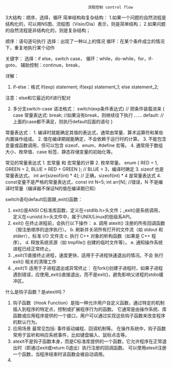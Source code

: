                                         流程控制 control flow
3大结构：顺序，选择，循环
简单结构和复杂结构：
    1.如果一个问题的自然流程是结构化的，可以用NS图、流程图（Visio/Dia）表示，则是简单结构；
    2.如果问题的自然流程是非结构化的，则是复杂结构；

顺序：语句逐句执行
选择：出现了一种以上的情况
循环：在某个条件成立的情况下，重复地执行某个动作

关键字：
选择：if else，switch case，
循环：while，do-while，for，if-goto，
辅助控制：continue，break，

详解：
1. if-else：格式 
        if(exp) statement;
        if(exp) statement_1; else statement_2;

注意：else和它最近的if进行配对        

2. 多分支switch-case
  语法格式：
    switch(exp条件表达式)       // 把条件装载进来
    {
        case 常量表达式:
                break;                  //如果没有break，则继续往下执行
        ......
        default:                        //上面的case都不满足，则执行default后面的语句
    }

常量表达式：
    1. 编译时就能确定其值的表达式，通常由常量、算术运算符和某些内置操作组成。
    2. 值在编译期就能确定，不会依赖于运行时的计算。
    3. 不能包含变量或函数调用，但可以包含 sizeof、enum、#define 宏等。
    4. 通常用于数组大小、枚举值、case 标签、静态存储变量的初始化等。

常见的常量表达式
    1. 宏常量 和 宏常量的计算
    2. 枚举常量。                    enum { RED = 1, GREEN = 2, BLUE = RED + GREEN };  // BLUE = 3，编译时确定
    3. sizeof 也是常量表达式。       int arr[sizeof(int) * 4];  // 正确，sizeof(int) * 4 是常量表达式
    4. const变量不是严格的常量表达式，const int N=5; int arr[N]; //错误，N 不是编译时常量（编译器不保证N的值在编译期已知）

switch语句default后面跟_exit()函数：
1. exit()是ANSI C标准库函数，定义在<stdlib.h>头文件；_exit()是系统调用，定义在<unistd.h>头文件中，属于UNIX/Linux的低级系API。
2. exit() 在终止进程前，会执行以下操作：
    a. 调用 atexit() 注册的所有回调函数（按注册顺序的逆序执行）。
    b. 刷新并关闭所有打开的文件流（如 stdout 和 stderr），标准 I/O 文件流
    c. 执行 C++ 对象的析构函数（如果是 C++ 程序）。
    d. 释放系统资源（如 tmpfile() 创建的临时文件等）。
    e. 通知操作系统进程已经正常终止。
3. _exit(1)直接终止进程，速度更快，适用于子进程快速退出的情况。不会 执行 exit() 相关的清理工作
4. _exit(1) 适用于子进程退出或异常终止：
    在fork()创建子进程时，如果子进程遇到错误，应使用_exit()直接退出，而不是exit()，避免影响父进程的stdio缓冲区。

什么是钩子函数？是atexit吗？
1. 钩子函数（Hook Function）是指一种允许用户自定义函数，通过特定的机制插入到程序的特定点，控制或扩展程序行为的函数。
    它通常是由操作系统、库函数或应用程序提供的一个接口，用户可以通过实现这些钩子函数来改变程序的默认行为。
2. 应用场景
    最常见包括: 事件驱动编程、回调机制等。 在操作系统中，钩子函数常用于监听和响应系统事件，比如键盘输入、鼠标点击等。
3. atexit不是钩子函数本身，而是C标准库提供的一个函数，它允许程序在正常退出时（即通过exit或return 0退出）执行注册的回调函数。
    可以使用atexit注册一个函数，当程序结束时该函数会被自动调用。
4. 